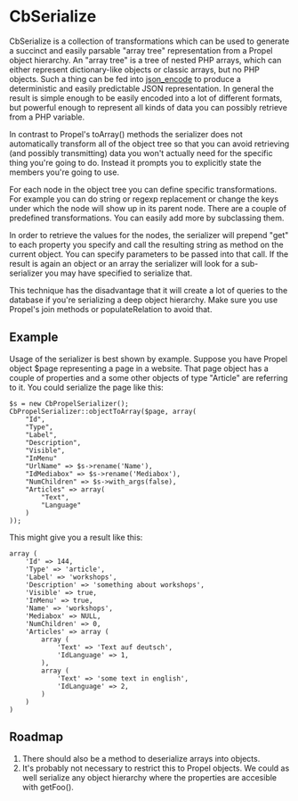 # CbSerialize

CbSerialize is a collection of transformations which can be used to generate a
succinct and easily parsable "array tree" representation from a Propel object
hierarchy. An "array tree" is a tree of nested PHP arrays, which can either
represent dictionary-like objects or classic arrays, but no PHP objects. Such a
thing can be fed into [json_encode](http://php.net/json_encode) to produce a
deterministic and easily predictable JSON representation. In general the result
is simple enough to be easily encoded into a lot of different formats, but
powerful enough to represent all kinds of data you can possibly retrieve from a
PHP variable.

In contrast to Propel's toArray() methods the serializer does not automatically
transform all of the object tree so that you can avoid retrieving (and possibly
transmitting) data you won't actually need for the specific thing you're going
to do. Instead it prompts you to explicitly state the members you're going to
use.

For each node in the object tree you can define specific transformations. For
example you can do string or regexp replacement or change the keys under which
the node will show up in its parent node. There are a couple of predefined
transformations. You can easily add more by subclassing them.

In order to retrieve the values for the nodes, the serializer will prepend "get"
to each property you specify and call the resulting string as method on the
current object. You can specify parameters to be passed into that call. If the
result is again an object or an array the serializer will look for a
sub-serializer you may have specified to serialize that.

This technique has the disadvantage that it will create a lot of queries to the
database if you're serializing a deep object hierarchy. Make sure you use
Propel's join methods or populateRelation to avoid that.

## Example

Usage of the serializer is best shown by example. Suppose you have Propel object
$page representing a page in a website. That page object has a couple of
properties and a some other objects of type "Article" are referring to it. You
could serialize the page like this:

    $s = new CbPropelSerializer();
    CbPropelSerializer::objectToArray($page, array(
        "Id",
        "Type",
        "Label",
        "Description",
        "Visible",
        "InMenu"
        "UrlName" => $s->rename('Name'),
        "IdMediabox" => $s->rename('Mediabox'),
        "NumChildren" => $s->with_args(false),
        "Articles" => array(
            "Text",
            "Language"
        )
    ));

This might give you a result like this:

    array (
        'Id' => 144,
        'Type' => 'article',
        'Label' => 'workshops',
        'Description' => 'something about workshops',
        'Visible' => true,
        'InMenu' => true,
        'Name' => 'workshops',
        'Mediabox' => NULL,
        'NumChildren' => 0,
        'Articles' => array (
            array (
                'Text' => 'Text auf deutsch',
                'IdLanguage' => 1,
            ),
            array (
                'Text' => 'some text in english',
                'IdLanguage' => 2,
            )
        )
    )

## Roadmap

 1. There should also be a method to deserialize arrays into objects.
 2. It's probably not necessary to restrict this to Propel objects. We could as
    well serialize any object hierarchy where the properties are accesible with
    getFoo().